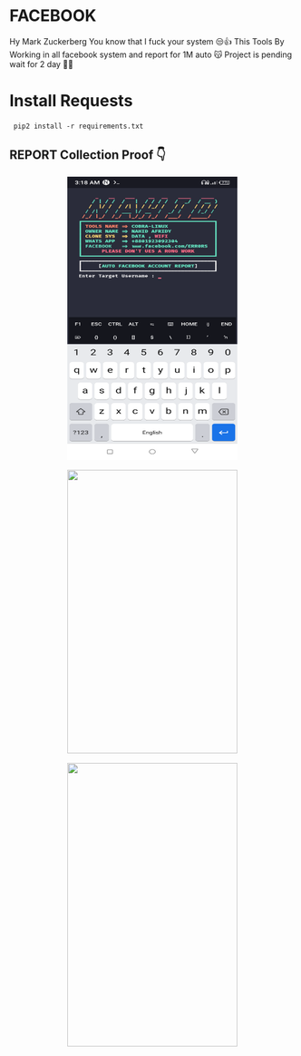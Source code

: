 # FACEBOOK
Hy Mark Zuckerberg You know that I fuck your system 😒👍
This Tools By Working in all facebook system and report for 1M auto 😽
Project is pending wait for 2 day 🐰🦋


# Install Requests 
     pip2 install -r requirements.txt

## REPORT Collection Proof 👇
<p align="center">
<img src='sx/Screenshot_20221104-031845.png' style="height:500px;width:300px;" >
</p>

<p align="center">
<img src='sx/Screenshot_20220822-200256.png' style="height:500px;width:300px;" >
</p>

<p align="center">
<img src='sx/Screenshot_20220823-203646.png' style="height:500px;width:300px;" >
</p>
